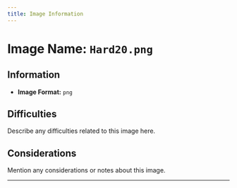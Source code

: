 ```yaml
---
title: Image Information
---
```


# Image Name: `Hard20.png`

## Information

- **Image Format:** `png`

## Difficulties

Describe any difficulties related to this image here.

## Considerations

Mention any considerations or notes about this image.

---
